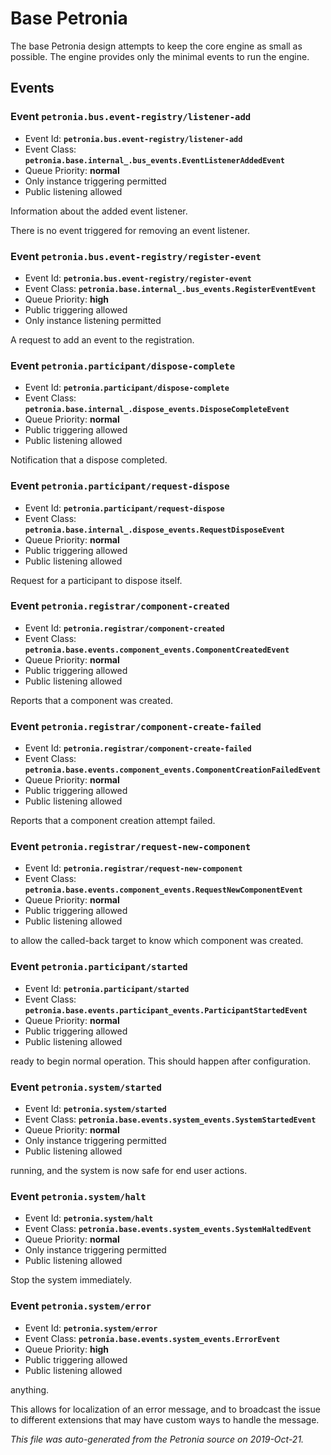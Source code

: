 # Base Petronia

The base Petronia design attempts to keep the core engine as small as possible.  The engine provides only the minimal events to run the engine.

## Events


### Event `petronia.bus.event-registry/listener-add`

* Event Id: **`petronia.bus.event-registry/listener-add`**
* Event Class: **`petronia.base.internal_.bus_events.EventListenerAddedEvent`**
* Queue Priority: **normal**
* Only instance triggering permitted
* Public listening allowed

Information about the added event listener.


There is no event triggered for removing an event listener.



### Event `petronia.bus.event-registry/register-event`

* Event Id: **`petronia.bus.event-registry/register-event`**
* Event Class: **`petronia.base.internal_.bus_events.RegisterEventEvent`**
* Queue Priority: **high**
* Public triggering allowed
* Only instance listening permitted

A request to add an event to the registration.



### Event `petronia.participant/dispose-complete`

* Event Id: **`petronia.participant/dispose-complete`**
* Event Class: **`petronia.base.internal_.dispose_events.DisposeCompleteEvent`**
* Queue Priority: **normal**
* Public triggering allowed
* Public listening allowed

Notification that a dispose completed.



### Event `petronia.participant/request-dispose`

* Event Id: **`petronia.participant/request-dispose`**
* Event Class: **`petronia.base.internal_.dispose_events.RequestDisposeEvent`**
* Queue Priority: **normal**
* Public triggering allowed
* Public listening allowed

Request for a participant to dispose itself.



### Event `petronia.registrar/component-created`

* Event Id: **`petronia.registrar/component-created`**
* Event Class: **`petronia.base.events.component_events.ComponentCreatedEvent`**
* Queue Priority: **normal**
* Public triggering allowed
* Public listening allowed

Reports that a component was created.



### Event `petronia.registrar/component-create-failed`

* Event Id: **`petronia.registrar/component-create-failed`**
* Event Class: **`petronia.base.events.component_events.ComponentCreationFailedEvent`**
* Queue Priority: **normal**
* Public triggering allowed
* Public listening allowed

Reports that a component creation attempt failed.



### Event `petronia.registrar/request-new-component`

* Event Id: **`petronia.registrar/request-new-component`**
* Event Class: **`petronia.base.events.component_events.RequestNewComponentEvent`**
* Queue Priority: **normal**
* Public triggering allowed
* Public listening allowed

to allow the called-back target to know which component was created.



### Event `petronia.participant/started`

* Event Id: **`petronia.participant/started`**
* Event Class: **`petronia.base.events.participant_events.ParticipantStartedEvent`**
* Queue Priority: **normal**
* Public triggering allowed
* Public listening allowed

ready to begin normal operation.  This should happen after configuration.



### Event `petronia.system/started`

* Event Id: **`petronia.system/started`**
* Event Class: **`petronia.base.events.system_events.SystemStartedEvent`**
* Queue Priority: **normal**
* Only instance triggering permitted
* Public listening allowed

running, and the system is now safe for end user actions.



### Event `petronia.system/halt`

* Event Id: **`petronia.system/halt`**
* Event Class: **`petronia.base.events.system_events.SystemHaltedEvent`**
* Queue Priority: **normal**
* Only instance triggering permitted
* Public listening allowed

Stop the system immediately.



### Event `petronia.system/error`

* Event Id: **`petronia.system/error`**
* Event Class: **`petronia.base.events.system_events.ErrorEvent`**
* Queue Priority: **high**
* Public triggering allowed
* Public listening allowed

anything.


This allows for localization of an error message, and to broadcast the issue to
different extensions that may have custom ways to handle the message.




*This file was auto-generated from the Petronia source on 2019-Oct-21.*

